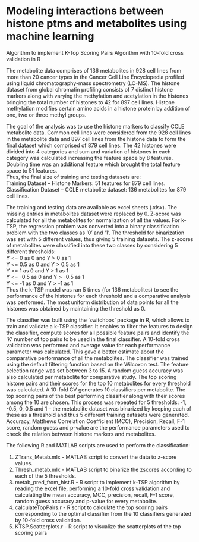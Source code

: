 # Modeling interactions between histone ptms and metabolites using machine learning
Algorithm to implement K-Top Scoring Pairs Algorithm with 10-fold cross validation in R<br/>

The metabolite data comprises of 136 metabolites in 928 cell lines from more than 20 cancer types in the Cancer Cell Line Encyclopedia profiled using liquid chromatography-mass spectrometry (LC-MS). The histone dataset from global chromatin profiling consists of 7 distinct histone markers along with varying the methylation and acetylation in the histones bringing the total number of histones to 42 for 897 cell lines. Histone methylation modifies certain amino acids in a histone protein by addition of one, two or three methyl groups.

The goal of the analysis was to use the histone markers to classify CCLE metabolite data. Common cell lines were considered from the 928 cell lines in the metabolite data and 897 cell lines from the histone data to form the final dataset which comprised of 879 cell lines. The 42 histones were divided into 4 categories and sum and variation of histones in each category was calculated increasing the feature space by 8 features. Doubling time was an additional feature which brought the total feature space to 51 features.<br/> 
Thus, the final size of training and testing datasets are:<br/>
Training Dataset – Histone Markers: 51 features for 879 cell lines.<br/> 
Classification Dataset –  CCLE metabolite dataset: 136 metabolites for 879 cell lines.

The training and testing data are available as excel sheets (.xlsx). The missing entries in metabolites dataset were replaced by 0. Z-score was calculated for all the metabolites for normalization of all the values. For k-TSP, the regression problem was converted into a binary classification problem with the two classes as ‘0’ and ‘1’. The threshold for binarization was set with 5 different values, thus giving 5 training datasets. The z-scores of metabolites were classified into these two classes by considering 5 different thresholds:<br/>
Y <= 0 as 0 and Y > 0 as 1<br/>
Y <= 0.5 as 0 and Y > 0.5 as 1<br/>
Y <= 1 as 0 and Y > 1 as 1<br/>
Y <= -0.5 as 0 and Y > -0.5 as 1<br/>
Y <= -1 as 0 and Y > -1 as 1<br/>
Thus the k-TSP model was ran 5 times (for 136 metabolites) to see the performance of the histones for each threshold and a comparative analysis was performed.
The most uniform distribution of data points for all the histones was obtained by maintaining the threshold as 0.

The classifier was built using the ‘switchbox’ package in R, which allows to train and validate a k-TSP classifier. It enables to filter the features to design the classifier, compute scores for all possible feature pairs and identify the ‘K’ number of top pairs to be used in the final classifier. A 10-fold cross validation was performed and average value for each performance parameter was calculated. This gave a better estimate about the comparative performance of all the metabolites. The classifier was trained using the default filtering function based on the Wilcoxon test. The feature selection range was set between 3 to 15. A random guess accuracy was also calculated per metabolite for comparative study. The top scoring histone pairs and their scores for the top 10 metabolites for every threshold was calculated. A 10-fold CV generates 10 classifiers per metabolite. The top scoring pairs of the best performing classifier along with their scores among the 10 are chosen. This process was repeated for 5 thresholds: -1, -0.5, 0, 0.5 and 1 – the metabolite dataset was binarized by keeping each of these as a threshold and thus 5 different training datasets were generated. Accuracy, Matthews Correlation Coefficient (MCC), Precision, Recall, F-1 score, random guess and p-value are the performance parameters used to check the relation between histone markers and metabolites. 

The following R and MATLAB scripts are used to perform the classification:<br/>
1) ZTrans_Metab.mlx - MATLAB script to convert the data to z-score values.<br/>
2) Thresh_metab.mlx - MATLAB script to binarize the zscores according to each of the 5 thresholds.<br/>
3) metab_pred_from_hist.R - R script to implement k-TSP algorithm by reading the excel file, performing a 10-fold cross validation and calculating the mean accuracy, MCC, precision, recall, F-1 score, random guess accuracy and p-value for every metabolite.<br/>
4) calculateTopPairs.r - R script to calculate the top scoring pairs corresponding to the optimal classifier from the 10 classifiers generated by 10-fold cross validation.<br/> 
5) KTSP.Scatterplots.r - R script to visualize the scatterplots of the top scoring pairs 

